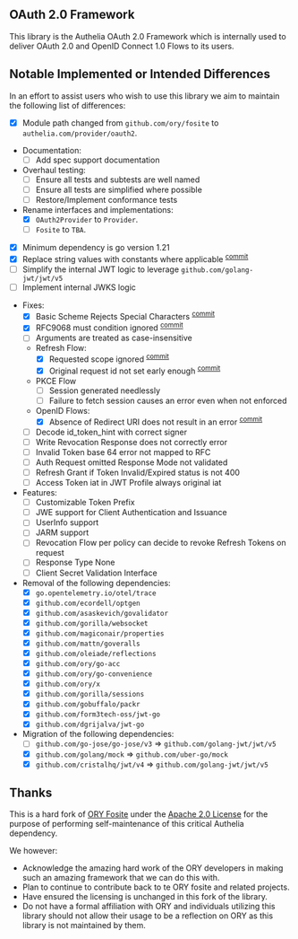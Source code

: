 ## OAuth 2.0 Framework

This library is the Authelia OAuth 2.0 Framework which is internally used to deliver OAuth 2.0 and OpenID Connect 1.0 
Flows to its users.

## Notable Implemented or Intended Differences

In an effort to assist users who wish to use this library we aim to maintain the
following list of differences:

- [x] Module path changed from `github.com/ory/fosite` to
      `authelia.com/provider/oauth2`.
- Documentation:
  - [ ] Add spec support documentation
- Overhaul testing:
  - [ ] Ensure all tests and subtests are well named
  - [ ] Ensure all tests are simplified where possible
  - [ ] Restore/Implement conformance tests
- Rename interfaces and implementations:
  - [x] `OAuth2Provider` to `Provider`.
  - [ ] `Fosite` to `TBA`.
- [x] Minimum dependency is go version 1.21
- [x] Replace string values with constants where applicable
      <sup>[commit](https://github.com/authelia/oauth2-provider/commit/de536dc0c9cd5f080c387621799e644319587bd0)</sup>
- [ ] Simplify the internal JWT logic to leverage `github.com/golang-jwt/jwt/v5`
- [ ] Implement internal JWKS logic
- Fixes:
  - [x] Basic Scheme Rejects Special Characters
        <sup>[commit](https://github.com/authelia/oauth2-provider/commit/2314625eb1f21987a9199fb1cdf6da6cee4df965)</sup>
  - [x] RFC9068 must condition ignored
        <sup>[commit](https://github.com/authelia/oauth2-provider/commit/f4652d60c850d167da00e2d2fe9096776eff9465)</sup>
  - [ ] Arguments are treated as case-insensitive
  - Refresh Flow:
    - [x] Requested scope ignored
          <sup>[commit](https://github.com/authelia/oauth2-provider/commit/6584d3495422a97ef9aba92e762ffaebce010dd0)</sup>
    - [x] Original request id not set early enough
          <sup>[commit](https://github.com/authelia/oauth2-provider/commit/6584d3495422a97ef9aba92e762ffaebce010dd0)</sup>
  - PKCE Flow
    - [ ] Session generated needlessly
    - [ ] Failure to fetch session causes an error even when not enforced
  - OpenID Flows:
    - [x] Absence of Redirect URI does not result in an error
          <sup>[commit](https://github.com/authelia/oauth2-provider/commit/f4652d60c850d167da00e2d2fe9096776eff9465)</sup>
  - [ ] Decode id_token_hint with correct signer
  - [ ] Write Revocation Response does not correctly error
  - [ ] Invalid Token base 64 error not mapped to RFC
  - [ ] Auth Request omitted Response Mode not validated
  - [ ] Refresh Grant if Token Invalid/Expired status is not 400
  - [ ] Access Token iat in JWT Profile always original iat
- Features:
  - [ ] Customizable Token Prefix
  - [ ] JWE support for Client Authentication and Issuance
  - [ ] UserInfo support
  - [ ] JARM support
  - [ ] Revocation Flow per policy can decide to revoke Refresh Tokens on
        request
  - [ ] Response Type None
  - [ ] Client Secret Validation Interface
- Removal of the following dependencies:
  - [x] `go.opentelemetry.io/otel/trace`
  - [x] `github.com/ecordell/optgen`
  - [x] `github.com/asaskevich/govalidator `
  - [x] `github.com/gorilla/websocket`
  - [x] `github.com/magiconair/properties`
  - [x] `github.com/mattn/goveralls`
  - [x] `github.com/oleiade/reflections`
  - [x] `github.com/ory/go-acc`
  - [x] `github.com/ory/go-convenience`
  - [x] `github.com/ory/x`
  - [x] `github.com/gorilla/sessions`
  - [x] `github.com/gobuffalo/packr`
  - [x] `github.com/form3tech-oss/jwt-go`
  - [x] `github.com/dgrijalva/jwt-go`
- Migration of the following dependencies:
  - [ ] `github.com/go-jose/go-jose/v3` => `github.com/golang-jwt/jwt/v5`
  - [x] `github.com/golang/mock` => `github.com/uber-go/mock`
  - [x] `github.com/cristalhq/jwt/v4` => `github.com/golang-jwt/jwt/v5`

## Thanks

This is a hard fork of [ORY Fosite](https://github.com/ory/fosite) under the
[Apache 2.0 License](LICENSE) for the purpose of performing self-maintenance of
this critical Authelia dependency.

We however:

- Acknowledge the amazing hard work of the ORY developers in making such an
  amazing framework that we can do this with.
- Plan to continue to contribute back to te ORY fosite and related projects.
- Have ensured the licensing is unchanged in this fork of the library.
- Do not have a formal affiliation with ORY and individuals utilizing this
  library should not allow their usage to be a reflection on ORY as this library
  is not maintained by them.